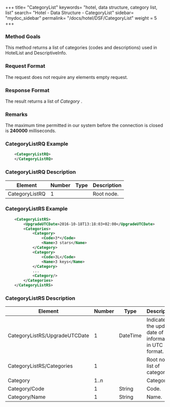 +++
title= "CategoryList"
keywords= "hotel, data structure, category list, list"
search= "Hotel - Data Structure - CategoryList"
sidebar= "mydoc_sidebar"
permalink= "/docs/hotel/DSF/CategoryList"
weight = 5
+++



### Method Goals


This method returns a list of categories (codes and descriptions) used in HotelList and DescriptiveInfo.



### Request Format


The request does not require any elements empty request.



### Response Format


The result returns a list of *Category* .



### Remarks


The maximum time permitted in our system before the connection is closed is **240000** milliseconds.



### CategoryListRQ Example


~~~xml
    <CategoryListRQ>
    </CategoryListRQ>
~~~


### CategoryListRQ Description



| **Element**			| **Number**	| **Type**	| **Description**		|
| ----------------------------- | ------------- | ------------- | ----------------------------- |
| CategoryListRQ		| 1          	|		| Root node.			|




### CategoryListRS Example


~~~xml
    <CategoryListRS>
        <UpgradeUTCDate>2016-10-18T13:18:03+02:00</UpgradeUTCDate>
        <Categories>
            <Category>
                <Code>3*</Code>
                <Name>3 stars</Name>
            </Category>
            <Category>
                <Code>3L</Code>
                <Name>3 keys</Name>
            </Category>
            ...
            <Category/>
        </Categories>
    </CategoryListRS>
~~~


### CategoryListRS Description



| **Element**			| **Number**	| **Type**	| **Description**		|
| ----------------------------- | ------------- | ------------- | ----------------------------- |
| CategoryListRS/UpgradeUTCDate		| 1       	|	DateTime	| Indicates the update date of the information in UTC format.	|
| CategoryListRS/Categories		| 1          	|		| Root node, list of categories.			|
| Category    	| 1..n          	| 		|         Category.			|
| Category/Code	| 1         	| String		| Code.			|
| Category/Name	| 1         	| String		| Name.			|


